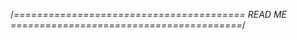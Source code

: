 /*========================================
              READ ME
========================================*/